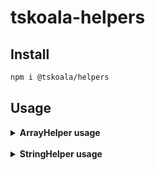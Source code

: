 # tskoala-helpers

## Install
```bash
npm i @tskoala/helpers
```
## Usage
<details>
 <summary><strong>ArrayHelper usage</strong></summary>
 
### merge
```bash
let arraySample = [1]
ArrayHelper.merge([2], arraySample);

console.log(arraySample);// [1,2]
```
### filter
```bash
let result = ArrayHelper.filter([
    {teste: 123},
    {teste2: 543}
],"123", "teste");

console.log(result);// [{teste: 123}]
```
### getIndexFromArray
```bash
let index = ArrayHelper.getIndexFromArray([
    {teste: 123},
    {teste: "123"}
],"teste",123);

console.log(index);// 0
```
### splitArray
```bash
let result = ArrayHelper.splitArray([1,2,3,4],2);

console.log(result);// [[1,2],[3,4]]
```
### toString
```bash
let result = ArrayHelper.toString([1,2,3,4],',');

console.log(result);// "1,2,3,4"
```
### orderBy
```bash
let result = ArrayHelper.orderBy([
    {date: new Date('2020-06-18')},
    {date: new Date('2020-06-15')},
    {date: new Date('2020-06-17')},
    {date: new Date('2020-06-20')}
],'date');

// [
//   {date: new Date('2020-06-15')},
//   {date: new Date('2020-06-17')},
//   {date: new Date('2020-06-18')},
//   {date: new Date('2020-06-20')}
// ]
console.log(result);

//inverse
let result = ArrayHelper.orderBy([
    {date: new Date('2020-06-18')},
    {date: new Date('2020-06-15')},
    {date: new Date('2020-06-17')},
    {date: new Date('2020-06-20')}
],'date',true);

// [
//   {date: new Date('2020-06-20')},
//   {date: new Date('2020-06-18')},
//   {date: new Date('2020-06-17')},
//   {date: new Date('2020-06-15')}
// ]
console.log(result);
```
</details><br>

<details>
 <summary><strong>StringHelper usage</strong></summary>
 
### clear
```bash
let result = StringHelper.clear('Olá Mundo');
console.log(result);// "Ola Mundo"

let result = StringHelper.clear('Olá Mundo','-');
console.log(result);// "Ola-Mundo"
```
### nbl2br
```bash
let result = StringHelper.nbl2br('Olá\nMundo');
console.log(result);// "Olá<br/>Mundo"
```
### applyMaskCpfOnString
```bash
let result = StringHelper.applyMaskCpfOnString('47695329037');
console.log(result);// "476.953.290-37"
```
### convertDateToBr
```bash
let result = StringHelper.convertDateToBr('2020-01-01');
console.log(result);// "01/01/2020"
```
### converToCamelCase
```bash
let result = StringHelper.converToCamelCase('Olá Mundo');
console.log(result);// "olaMundo"
```
### split
```bash
let result = StringHelper.split('1,2');
console.log(result);// ['1', '2']
```
### unmaskCoin
```bash
let result = StringHelper.unmaskCoin('1.000,00');
console.log(result);// 1000
```
### generateRandomString
```bash
let result = StringHelper.generateRandomString(4, true, true, true, true);
console.log(result);// "4Oa@"
```
</details>